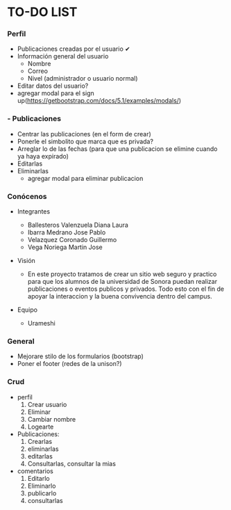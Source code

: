 # TO-DO LIST

### Perfil
- Publicaciones creadas por el usuario ✔
- Información general del usuario
  - Nombre
  - Correo
  - Nivel (administrador o usuario normal)
- Editar datos del usuario?
- agregar modal para el sign up(https://getbootstrap.com/docs/5.1/examples/modals/)

### - Publicaciones
- Centrar las publicaciones (en el form de crear)
- Ponerle el simbolito que marca que es privada?
- Arreglar lo de las fechas (para que una publicacion se elimine cuando ya haya expirado)
- Editarlas
- Eliminarlas
    - agregar modal para eliminar publicacion

### Conócenos
- Integrantes
    - Ballesteros Valenzuela Diana Laura
    - Ibarra Medrano Jose Pablo
    - Velazquez Coronado Guillermo
    - Vega Noriega Martin Jose

- Visión
    - En este proyecto tratamos de crear un sitio web seguro y practico para que los alumnos de la universidad de Sonora puedan realizar publicaciones o eventos publicos y privados. Todo esto con el fin de apoyar la interaccion y la buena convivencia dentro del campus.
- Equipo
    - Urameshi

### General
- Mejorare stilo de los formularios (bootstrap)
- Poner el footer (redes de la unison?)

### Crud
- perfil
    1. Crear usuario
    2. Eliminar
    3. Cambiar nombre
    4. Logearte
- Publicaciones:
    1. Crearlas
    2. eliminarlas
    3. editarlas
    4. Consultarlas, consultar la mias
- comentarios
    1. Editarlo
    2. Eliminarlo
    3. publicarlo
    4. consultarlas